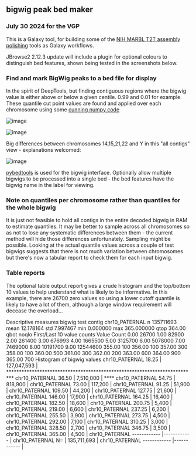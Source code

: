 ## bigwig peak bed maker

### July 30 2024 for the VGP

This is a Galaxy tool, for building some of the [NIH MARBL T2T assembly polishing](https://github.com/marbl/training) tools as Galaxy workflows.

JBrowse2 2.12.3 update will include a plugin for optional colours to distinguish bed features, shown being tested in the screenshots below.

### Find and mark BigWig peaks to a bed file for display

In the spirit of DeepTools, but finding contiguous regions where the bigwig value is either above or below a given centile.
0.99 and 0.01 for example. These quantile cut point values are found and applied over each chromosome using some [cunning numpy code](http://gregoryzynda.com/python/numpy/contiguous/interval/2019/11/29/contiguous-regions.html)

![image](https://github.com/fubar2/bigwig_peak_bed/assets/6016266/cdee3a2b-ae31-4282-b744-992c15fb49db)

![image](https://github.com/fubar2/bigwig_peak_bed/assets/6016266/59d1564b-0c34-42a3-b437-44332cf1b2f0)

Big differences between chromosomes 14,15,21,22 and Y in this "all contigs" view - explanations welcomed:

![image](https://github.com/fubar2/bigwig_peak_bed/assets/6016266/162bf681-2977-4eb8-8d6f-9dad5b3931f8)


[pybedtools](https://github.com/jackh726/bigtools) is used for the bigwig interface. Optionally allow
multiple bigwigs to be processed into a single bed - the bed features have the bigwig name in the label for viewing.

### Note on quantiles per chromosome rather than quantiles for the whole bigwig

It is just not feasible to hold all contigs in the entire decoded bigwig in RAM to estimate quantiles. It may be
better to sample across all chromosomes so as not to lose any systematic differences between them - the current method will hide those
differences unfortunately. Sampling might be possible. Looking at the actual quantile values across a couple of test bigwigs suggests that
there is not much variation between chromosomes but there's now a tabular report to check them for each input bigwig.

### Table reports

The optional table output report gives a crude histogram and the top/bottom 10 values to help 
understand what is likely to be informative. In this example, there are 26700 zero values so
using a lower cutoff quantile is likely to have a lot of them, although a large window requirement
will decease the overload...

Descriptive measures
bigwig  test
contig  chr10_PATERNAL
n       135711693
mean    12.178164
std     7.997467
min     0.000000
max     365.000000
qtop    364.00
qbot    noqlo
First/Last 10 value counts
Value   Count
0.00    26700
1.00    82900
2.00    261400
3.00    676993
4.00    1665500
5.00    3125700
6.00    5078000
7.00    7469000
8.00    10191700
9.00    12544600
355.00  100
356.00  100
357.00  300
358.00  100
360.00  500
361.00  300
362.00  200
363.00  600
364.00  900
365.00  700
Histogram of bigwig values
chr10_PATERNAL        18.25 | 127,047,593 | **************************************************************************
chr10_PATERNAL        36.50 |   7,510,000 | ****
chr10_PATERNAL        54.75 |     818,900 |
chr10_PATERNAL        73.00 |     117,200 |
chr10_PATERNAL        91.25 |      51,900 |
chr10_PATERNAL       109.50 |      44,200 |
chr10_PATERNAL       127.75 |      21,600 |
chr10_PATERNAL       146.00 |      17,900 |
chr10_PATERNAL       164.25 |      16,400 |
chr10_PATERNAL       182.50 |      18,600 |
chr10_PATERNAL       200.75 |       5,400 |
chr10_PATERNAL       219.00 |       6,600 |
chr10_PATERNAL       237.25 |       6,200 |
chr10_PATERNAL       255.50 |       3,900 |
chr10_PATERNAL       273.75 |       4,500 |
chr10_PATERNAL       292.00 |       7,100 |
chr10_PATERNAL       310.25 |       3,000 |
chr10_PATERNAL       328.50 |       2,700 |
chr10_PATERNAL       346.75 |       3,500 |
chr10_PATERNAL       365.00 |       4,500 |
chr10_PATERNAL ------------ |------------ |
chr10_PATERNAL           N= | 135,711,693 |
chr10_PATERNAL ------------ |------------ |


